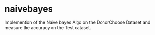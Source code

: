 # naivebayes
Implemention of the Naive bayes Algo on the DonorChoose Dataset and measure the accuracy on the Test dataset.
